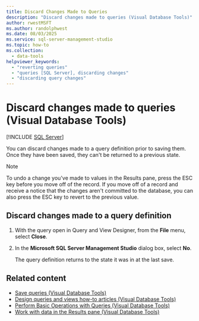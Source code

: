 ```yaml
---
title: Discard Changes Made to Queries
description: "Discard changes made to queries (Visual Database Tools)"
author: rwestMSFT
ms.author: randolphwest
ms.date: 08/03/2025
ms.service: sql-server-management-studio
ms.topic: how-to
ms.collection:
  - data-tools
helpviewer_keywords:
  - "reverting queries"
  - "queries [SQL Server], discarding changes"
  - "discarding query changes"
---
```

# Discard changes made to queries (Visual Database Tools)

[!INCLUDE [SQL Server](../includes/applies-to-version/sqlserver.md)]

You can discard changes made to a query definition prior to saving them. Once they have been saved, they can't be returned to a previous state.

> [!NOTE]  
> To undo a change you've made to values in the Results pane, press the ESC key before you move off of the record. If you move off of a record and receive a notice that the changes aren't committed to the database, you can also press the ESC key to revert to the previous value.

## Discard changes made to a query definition

1. With the query open in Query and View Designer, from the **File** menu, select **Close**.

1. In the **Microsoft SQL Server Management Studio** dialog box, select **No**.

   The query definition returns to the state it was in at the last save.

## Related content

- [Save queries (Visual Database Tools)](save-queries-visual-database-tools.md)
- [Design queries and views how-to articles (Visual Database Tools)](design-queries-and-views-how-to-topics-visual-database-tools.md)
- [Perform Basic Operations with Queries (Visual Database Tools)](perform-basic-operations-with-queries-visual-database-tools.md)
- [Work with data in the Results pane (Visual Database Tools)](work-with-data-in-the-results-pane-visual-database-tools.md)
